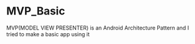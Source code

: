 # MVP_Basic
MVP(MODEL VIEW PRESENTER) is an Android Architecture Pattern and I tried to make a basic app using it
